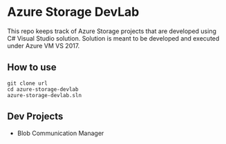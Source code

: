 # Azure Storage DevLab

This repo keeps track of Azure Storage projects that are developed using C# Visual Studio solution. 
Solution is meant to be developed and executed under Azure VM VS 2017.


## How to use

```
git clone url
cd azure-storage-devlab
azure-storage-devlab.sln
```


## Dev Projects
* Blob Communication Manager